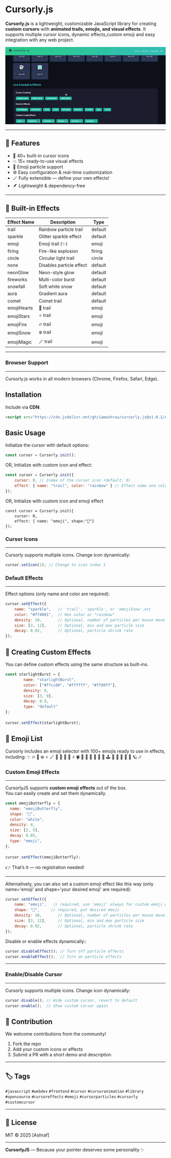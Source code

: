# Cursorly.js

**Cursorly.js** is a lightweight, customizable JavaScript library for creating **custom cursors** with **animated trails, emojis, and visual effects**. It supports multiple cursor icons, dynamic effects,custom emoji and easy integration with any web project.

![Cursorly.js Demo](./src/assets/collections/cursorly.js-v1.0.1-video.gif)

---
## 🚀 Features

- 🧩 40+ built-in cursor icons  
- 💥 15+ ready-to-use visual effects  
- 💫 Emoji particle support  
- ⚙️ Easy configuration & real-time customization  
- 🪄 Fully extensible — define your own effects!  
- 🪶 Lightweight & dependency-free  
---
## 🎨 Built-in Effects

| Effect Name | Description | Type |
|---------|-------------|------|
| trail | Rainbow particle trail | default |
| sparkle | Glitter sparkle effect | default |
| emoji | Emoji trail (✨) | emoji |
| firing | Fire-like explosion | firing |
| circle | Circular light trail | circle |
| none | Disables particle effect | default |
| neonGlow | Neon-style glow | default |
| fireworks | Multi-color burst | default |
| snowfall | Soft white snow | default |
| aura | Gradient aura | default |
| comet | Comet trail | default |
| emojiHearts | 💖 trail | emoji |
| emojiStars | ⭐ trail | emoji |
| emojiFire | 🔥 trail | emoji |
| emojiSnow | ❄️ trail | emoji |
| emojiMagic | 🪄 trail | emoji |

---
### **Browser Support**
---
Cursorly.js works in all modern browsers (Chrome, Firefox, Safari, Edge).

## **Installation**

Include via **CDN**:

```html
<script src="https://cdn.jsdelivr.net/gh/iamashruu/cursorly.js@v1.0.1/dist/cursorly.min.js"></script>
```


## **Basic Usage**

Initialize the cursor with default options:

```javascript
const cursor = Cursorly.init();
```
OR, Initialize with custom icon and effect:

```javascript
const cursor = Cursorly.init({
    cursor: 0, // Index of the cursor icon (default: 0)
    effect: { name: "trail", color: "rainbow" } // Effect name and color are required
});
```
OR, Initialize with custom icon and emoji effect
```
const cursor = Cursorly.init({
    cursor: 0,
    effect: { name: "emoji", shape:"👻"}
});
```

### **Cursor Icons**
---
Cursorly supports multiple icons. Change icon dynamically:

```javascript
cursor.setIcon(1); // Change to icon index 1 
```

### **Default Effects**
---
Effect options (only name and color are required):

```javascript
cursor.setEffect({
    name: "sparkle",   // 'trail', 'sparkle', or 'emojiSnow',etc
    color: "#ff4081",  // Hex color or "rainbow"
    density: 10,       // Optional, number of particles per mouse move
    size: [3, 12],     // Optional, min and max particle size
    decay: 0.92,       // Optional, particle shrink rate
});
```

## 🧩 Creating Custom Effects

You can define custom effects using the same structure as built-ins.

```js
const starlightBurst = {
        name: "starlightBurst",
        color: ["#ffcc00", "#ffffff", "#ff99ff"],
        density: 8,
        size: [3, 9],
        decay: 0.9,
        type: "default"
};

cursor.setEffect(starlightBurst);
```
## 💎 Emoji List

Cursorly includes an emoji selector with 100+ emojis ready to use in effects, including:
✨ 🔥 💖 ❄️ ⭐ 🪄 🤖 🌈 💫 🦋 ⚡ 🍀 🎉 🌸 💎 🎈 🌟 🧠 🕹️ 🌼 🌺 🌻 🧊 🫧 🪐 ☄️

### **Custom Emoji Effects**
---
CursorlyJS supports **custom emoji effects** out of the box.  
You can easily create and set them dynamically.

```js
const emojiButterfly = {
  name: "emojiButterfly",
  shape: "🦋",
  color: "white",
  density: 4,
  size: [2, 5],
  decay: 0.85,
  type: "emoji",
};

cursor.setEffect(emojiButterfly);
```
👉 That’s it — no registration needed!

---

Alternatively, you can also set a custom emoji effect like this way (only name='emoji' and shape='your desired emoji' are required):

```javascript
cursor.setEffect({
    name: "emoji",   // required, use 'emoji' always for custom emoji effect
    shape: "👻",     // required, put desired emoji
    density: 10,       // Optional, number of particles per mouse move
    size: [3, 12],     // Optional, min and max particle size
    decay: 0.92,       // Optional, particle shrink rate
});
```
Disable or enable effects dynamically::
```javascript
cursor.disableEffect(); // Turn off particle effects
cursor.enableEffect();  // Turn on particle effects
```
---
### **Enable/Disable Cursor**
---
Cursorly supports multiple icons. Change icon dynamically:

```javascript
cursor.disable(); // Hide custom cursor, revert to default
cursor.enable();  // Show custom cursor again
```
## 🧠 Contribution
We welcome contributions from the community!
1. Fork the repo  
2. Add your custom icons or effects  
3. Submit a PR with a short demo and description  

---

## 🏷️ Tags

`#javascript` `#webdev` `#frontend` `#cursor` `#cursoranimation` `#library` `#opensource` `#cursoreffects` `#emoji` `#cursorparticles` `#cursorly` `#customcursor`

---

## 🧡 License

MIT © 2025 [Ashraf]

---

**CursorlyJS** — Because your pointer deserves some personality ✨

